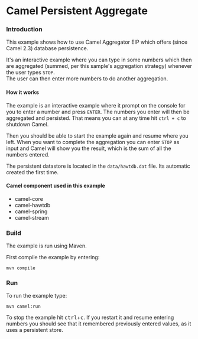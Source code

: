 # Camel Persistent Aggregate

### Introduction

This example shows how to use Camel Aggregator EIP which offers (since Camel 2.3)
database persistence.

It's an interactive example where you can type in some numbers which then are aggregated
(summed, per this sample's aggregation strategy) whenever the user types `STOP`.  
The user can then enter more numbers to do another aggregation.

#### How it works

The example is an interactive example where it prompt on the console for you to enter a number and press `ENTER`. 
The numbers you enter will then be aggregated and persisted. That means you can at any time hit `ctrl + c` to shutdown Camel. 

Then you should be able to start the example again and resume where you left.
When you want to complete the aggregation you can enter `STOP` as input and Camel will show you the result, 
which is the sum of all the numbers entered.

The persistent datastore is located in the `data/hawtdb.dat` file. Its automatic created the first time.

#### Camel component used in this example

* camel-core
* camel-hawtdb
* camel-spring
* camel-stream

### Build

The example is run using Maven.

First compile the example by entering:

	mvn compile

### Run

To run the example type:

	mvn camel:run

To stop the example hit <kbd>ctrl</kbd>+<kbd>c</kbd>.  If you restart it and resume
entering numbers you should see that it remembered previously entered values, as it
uses a persistent store.


